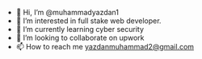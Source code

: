 - 👋 Hi, I’m @muhammadyazdan1
- 👀 I’m interested in full stake web developer.
- 🌱 I’m currently learning cyber security 
- 💞️ I’m looking to collaborate on upwork
- 📫 How to reach me yazdanmuhammad2@gmail.com

<!---
muhammadyazdan1/muhammadyazdan1 is a ✨ special ✨ repository because its `README.md` (this file) appears on your GitHub profile.
You can click the Preview link to take a look at your changes.
--->
